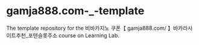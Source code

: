 # gamja888.com-_-template
The template repository for the 비바카지노 쿠폰【 gamja888.com/ 】바카라사이트추천_포텐슬롯주소 course on Learning Lab.
